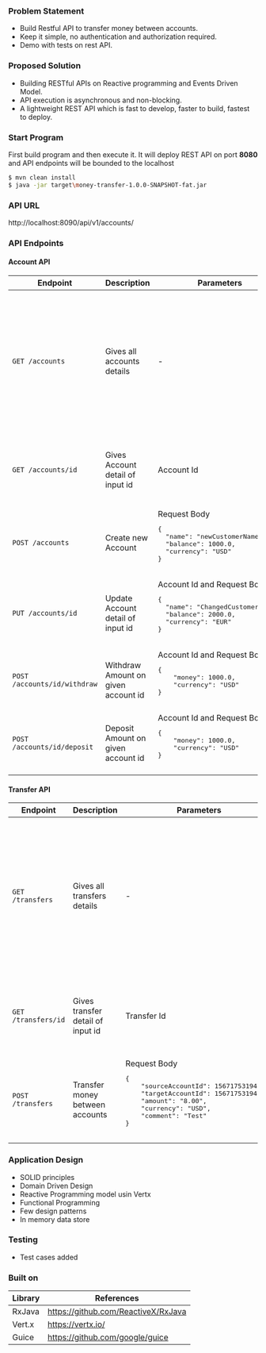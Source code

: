 ### Problem Statement
- Build Restful API to transfer money between accounts.
- Keep it simple, no authentication and authorization required.
- Demo with tests on rest API.

### Proposed Solution
- Building RESTful APIs on Reactive programming and Events Driven Model.
- API execution is asynchronous and non-blocking.
- A lightweight REST API which is fast to develop, faster to build, fastest to deploy.


### Start Program
First build program and then execute it. It will deploy REST API on port **8080** and API endpoints will be bounded to the localhost

```sh
$ mvn clean install
$ java -jar target\money-transfer-1.0.0-SNAPSHOT-fat.jar
```

### API URL
http://localhost:8090/api/v1/accounts/

### API Endpoints

#### Account API
<table>
   <thead>
      <tr>
         <th>Endpoint</th>
         <th>Description</th>
         <th>Parameters</th>
         <th>Response</th>
      </tr>
   </thead>
   <tbody>
      <tr>
         <td><code>GET /accounts</code></td>
         <td>Gives all accounts details</td>
         <td>-</td>
         <td>
            <pre>
[
   {
     "accountId": 15671753194731,
     "name": "Laxman",
     "balance": 1000.0,
     "currency": "USD",
     "createdTime": "2019-08-25T13:52Z"
   },
   {
     "accountId": 15671753194732,
     "name": "CustomerName",
     "balance": 1000.0,
     "currency": "USD",
     "createdTime": "2019-08-25T13:52Z"
   }
]
            </pre>
         </td>
      </tr>
      <tr>
         <td><code>GET /accounts/id </code></td>
         <td>Gives Account detail of input id</td>
         <td>Account Id</td>
         <td>
            <pre>
{
  "accountId": 15671753194731,
  "name": "Laxman",
  "balance": 1000.0,
  "currency": "USD",
  "createdTime": "2019-08-25T13:52Z"
}
            </pre>
         </td>
      </tr>
      <tr>
         <td><code>POST /accounts </code></td>
         <td>Create new Account</td>
         <td> Request Body           
            <pre>
{ 
  "name": "newCustomerName",
  "balance": 1000.0,
  "currency": "USD"
}
            </pre></td>
         <td>
            <pre>
{
  "message": "Account successfully created",
  "status": 200,
  "accountId": 6425165732534687307,
  "createdOn": "2019-08-25T13:35Z"
}
            </pre>
         </td>
      </tr>
      <tr>
         <td><code>PUT /accounts/id </code></td>
         <td>Update Account detail of input id</td>
         <td> Account Id and
        Request Body           
            <pre>
{ 
  "name": "ChangedCustomerName",
  "balance": 2000.0,
  "currency": "EUR"
}
            </pre>
        </td>
         <td>
            <pre>
{
  "message": "Account successfully updated",
  "status": 200,
  "accountId": 6425165732534687307,
  "createdOn": "2019-08-25T13:35Z"
}
            </pre>
         </td>
      </tr>
      <tr>
         <td><code>POST /accounts/id/withdraw </code></td>
         <td>Withdraw Amount on given account id</td>
         <td> Account Id and
        Request Body           
            <pre>
{
    "money": 1000.0,
    "currency": "USD"
}
            </pre>
        </td>
         <td>
            <pre>
{
  "message": "Money withdrawn successfully",
  "status": 200
}
            </pre>
         </td>
      </tr>
      <tr>
         <td><code>POST /accounts/id/deposit </code></td>
         <td>Deposit Amount on given account id</td>
         <td> Account Id and
        Request Body           
            <pre>
{
    "money": 1000.0,
    "currency": "USD"
}
            </pre>
        </td>
         <td>
            <pre>
{
  "message": "Money deposited successfully",
  "status": 200
}
            </pre>
         </td>
      </tr>
   </tbody>
</table>

#### Transfer API
<table>
   <thead>
      <tr>
         <th>Endpoint</th>
         <th>Description</th>
         <th>Parameters</th>
         <th>Response</th>
      </tr>
   </thead>
   <tbody>
      <tr>
         <td><code>GET /transfers</code></td>
         <td>Gives all transfers details</td>
         <td>-</td>
         <td>
            <pre>
[
  {
    "transferId": "7acc9b0d-3c57-4c3d-8215-945e9c823a60",
    "sourceAccountId": 15671753194731,
    "targetAccountId": 15671753194732,
    "amount": 10.0,
    "currency": "USD",
    "comment": "Test"
  },
  {
    "transferId": "2a2a817e-be7b-49f7-a488-eb4098ccd2e4",
    "sourceAccountId": 15671753194732,
    "targetAccountId": 15671753194733,
    "amount": 10.0,
    "currency": "USD",
    "comment": "Test"
  }
]
            </pre>
         </td>
      </tr>
      <tr>
         <td><code>GET /transfers/id </code></td>
         <td>Gives transfer detail of input id</td>
         <td>Transfer Id</td>
         <td>
            <pre>
{
   "transferId": "7acc9b0d-3c57-4c3d-8215-945e9c823a60",
   "sourceAccountId": 15671753194731,
   "targetAccountId": 15671753194732,
   "amount": 10.0,
   "currency": "USD",
   "comment": "Test"
}
            </pre>
         </td>
      </tr>
      <tr>
         <td><code>POST /transfers </code></td>
         <td>Transfer money between accounts</td>
         <td> Request Body           
            <pre>
{
    "sourceAccountId": 15671753194732,
    "targetAccountId": 15671753194731,
    "amount": "8.00",
    "currency": "USD",
    "comment": "Test"
}
            </pre></td>
         <td>
            <pre>
{
  "message": "transfer request processed",
  "status": 200,
  "transferId": "1778c767-e4a6-4bed-b855-40b64c9b14c1",
  "transferState": "COMPLETED",
  "transferDate": "2019-08-25T18:54Z"
}
            </pre>
         </td>
      </tr>
       
   </tbody>
</table>

### Application Design
- SOLID principles
- Domain Driven Design
- Reactive Programming model usin Vertx
- Functional Programming
- Few design patterns 
- In memory data store


### Testing
- Test cases added

### Built on
| Library | References |
| -----------------| ---------- |
| RxJava | https://github.com/ReactiveX/RxJava |
| Vert.x | https://vertx.io/ |
| Guice  | https://github.com/google/guice |



